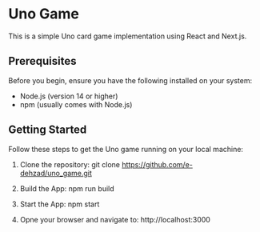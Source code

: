# Uno Game

This is a simple Uno card game implementation using React and Next.js.

## Prerequisites

Before you begin, ensure you have the following installed on your system:

- Node.js (version 14 or higher)
- npm (usually comes with Node.js)

## Getting Started

Follow these steps to get the Uno game running on your local machine:

1. Clone the repository:
   git clone https://github.com/e-dehzad/uno_game.git

2. Build the App:
   npm run build

3. Start the App:
   npm start

4. Opne your browser and navigate to: http://localhost:3000
